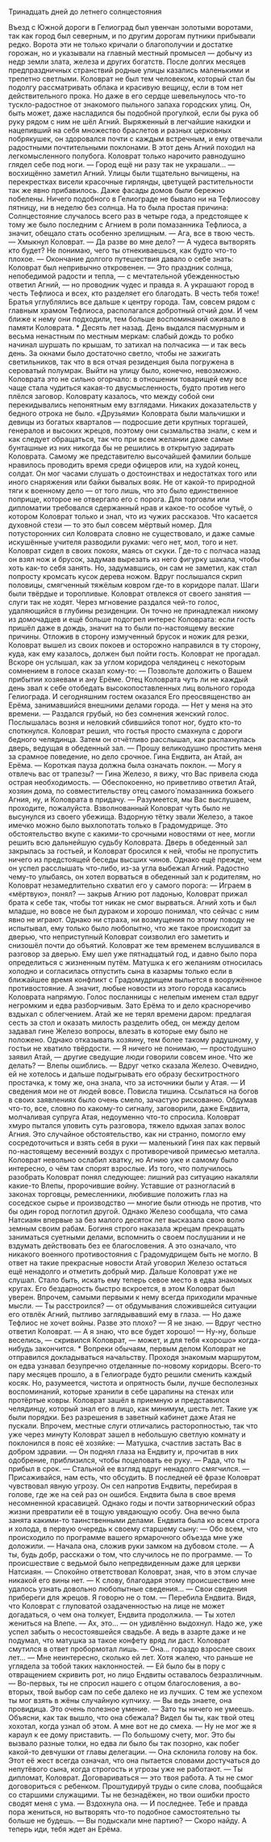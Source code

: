 Тринадцать дней до летнего солнцестояния

Въезд с Южной дороги в Гелиоград был увенчан золотыми воротами, так как город был северным, и по другим дорогам путники прибывали редко. Ворота эти не только кричали о благополучии и достатке горожан, но и указывали на главный местный промысел — добычу из недр земли злата, железа и других богатств.
После долгих месяцев предпраздничных странствий родные улицы казались маленькими и трепетно светлыми. Коловрат не был тем человеком, который стал бы подолгу рассматривать облака и красивую вещицу, если в том нет действительного прока. Но даже в его сердце шевельнулось что-то тускло-радостное от знакомого пыльного запаха городских улиц. Он, быть может, даже насладился бы подобной прогулкой, если бы рука об руку рядом с ним не шёл Агний. Выряженный в легчайшие накидки и нацепивший на себя множество браслетов и разных церковных побрякушек, он здоровался почти с каждым встречным, и ему отвечали радостными почтительными поклонами. В этот день Агний походил на легкомысленного полубога. Коловрат только нарочито равнодушно глядел себе под ноги.
— Город ещё ни разу так не украшали… — восхищённо заметил Агний. 
Улицы были тщательно вычищены, на перекрестках висели красочные гирлянды, цветущей растительности так же явно прибавилось. Даже фасады домов были бережно побелены. Ничего подобного в Гелиограде не бывало ни на Тефлиосову пятницу, ни в неделю без солнца. На то была простая причина: Солнцестояние случалось всего раз в четыре года, а предстоящее к тому же было последним с Агнием в роли помазанника Тефлиоса, а значит, обещало стать особенно зрелищным.
— Ага, все в твою честь. — Хмыкнул Коловрат.
— Да разве во мне дело?
— А чудеса вытворять кто будет? Не понимаю, чего ты отнекиваешься, как будто что-то плохое. — Окончание долгого путешествия давало о себе знать: Коловрат был непривычно откровенен.
— Это праздник солнца, непобедимой радости и тепла, — с мечтательной убежденностью ответил Агний, — но проводник чудес и правда я. А украшают город в честь Тефлиоса и всех, кто разделяет его благодать. В честь тебя тоже!
Братья углублялись все дальше к центру города. Там, совсем рядом с главным храмом Тефлиоса, располагался добротный отчий дом. И чем ближе к нему они подходили, тем больше воспоминаний оживало в памяти Коловрата.
*
Десять лет назад.
День выдался пасмурным и весьма ненастным по местным меркам: слабый дождь то робко начинал шуршать по крышам, то затихал на полчасика — и так весь день. За окнами было достаточно светло, чтобы не зажигать светильников, так что в вся отчая резиденция была погружена в сероватый полумрак.
Выйти на улицу было, конечно, невозможно. Коловрата это не сильно огорчало: в отношении товарищей ему все чаще стала чудиться какая-то двусмысленность, будто против него плёлся заговор. Коловрату казалось, что между собой они перекидывались непонятным ему взглядами. Никаких доказательств у бедного отрока не было. «Друзьями» Коловрата были мальчишки и девицы из богатых кварталов — подросшие дети крупных торгашей, генералов и высоких жрецов, поэтому они сызмальства знали, с кем и как следует обращаться, так что при всем желании даже самые бунташные из них никогда бы не решились в открытую задирать Коловрата.
Самому же представителю высочайшей фамилии больше нравилось проводить время среди офицеров или, на худой конец, солдат. Он мог часами слушать о достоинствах и недостатках того или иного снаряжения или байки бывалых вояк. Не от какой-то природной тяги к военному дело — от того лишь, что это было единственное поприще, которое не отвергало его с порога. Для торговли или дипломатии требовался сдержанный нрав и какое-то особое чутьё, о котором Коловрат только и знал, что из чужих рассказов. Что касается духовной стези — то это был совсем мёртвый номер. Для потусторонних сил Коловрата словно не существовало, и даже самые искушённые учителя разводили руками: чего нет, мол, того и нет.
Коловрат сидел в своих покоях, маясь от скуки. Где-то с полчаса назад он взял нож и брусок, задумав вырезать из него фигурку шакала, чтобы хоть как-то себя занять. Но, задумавшись, он сам не заметил, как стал попросту кромсать кусок дерева ножом. Вдруг послышался скрип половицы, смягченный тяжёлым ковром где-то в коридоре палат. Шаги были твёрдые и торопливые. Коловрат отвлекся от своего занятия — слуги так не ходят. Через мгновение раздался чей-то голос, удаляющийся в глубины резиденции. Он точно не принадлежал никому из домочадцев и ещё больше подогрел интерес Коловрата: если гость пришёл даже в дождь, значит на то были по-настоящему веские причины. Отложив в сторону измученный брусок и ножик для резки, Коловрат вышел из своих покоев и осторожно направился в ту сторону, куда, как ему казалось, должен был пойти гость.
Коловрат не прогадал. Вскоре он услышал, как за углом коридора челядинец с некоторым сомнением в голосе сказал кому-то:
— Позвольте доложить о Вашем прибытии хозяевам и ану Ерёме.
Отец Коловрата чуть ли не каждый день звал к себе отобедать высокопоставленных лиц вольного города Гелиограда. И сегодняшним гостем оказался Его преосвященство ан Ерёма, занимавшийся внешними делами города.
— Нет у меня на это времени. — Раздался грубый, но без сомнения женский голос. Послышалась возня и неловкий сбившийся топот ног, будто кто-то споткнулся. Коловрат решил, что гостья просто смахнула с дороги бедного челядинца. Затем он отчётливо расслышал, как распахнулась дверь, ведущая в обеденный зал. — Прошу великодушно простить меня за срамное поведение, но дело срочное. Гина Ендвита, ан Атай, ан Ерёма. — Короткая пауза должна была означать поклон. — Могу я отвлечь вас от трапезы?
— Гина Железо, я вижу, что Вас привела сюда острая необходимость. — Обеспокоенно, но приветливо ответил Атай, хозяин дома, по совместительству отец самого́ помазанника божьего Агния, ну, и Коловрата в придачу. — Разумеется, мы Вас выслушаем, проходите, пожалуйста.
Взволнованный Коловрат чуть было не высунулся из своего убежища. Вздорную тётку звали Железо, а такое имечко можно было выхлопотать только в Градомудрище. Это обстоятельство вкупе с какими-то срочными новостями от нее, могли решить всю дальнейшую судьбу Коловрата.
Дверь в обеденный зал закрылась за гостьей, и Коловрат бросился к ней, чтобы не пропустить ничего из предстоящей беседы высших чинов.
Однако ещё прежде, чем он успел расслышать что-либо, из-за угла выбежал Агний. Радостно чему-то улыбаясь, он хотел ворваться в обеденный зал к родителям, но Коловрат незамедлительно схватил его у самого порога:
— Играем в «мёртвую», понял? — закрыв Агнию рот ладонью, Коловрат прижал брата к себе так, чтобы тот никак не смог вырваться.
Агний хоть и был младше, но вовсе не был дураком и хорошо понимал, что сейчас с ним явно не играют. Однако ни страха, ни возмущения по этому поводу не испытывал, ему только было любопытно, что же такое происходит за дверью, что неприступный Коловрат соизволил его заметить и снизошёл почти до объятий.
Коловрат же тем временем вслушивался в разговор за дверью. Ему шел уже пятнадцатый год, и давно было пора определиться с жизненным путём. Матушка к его желаниям относилась холодно и согласилась отпустить сына в казармы только если в ближайшее время конфликт с Градомудрищем выльется в вооружённое противостояние. А значит, любые новости из этого города касались Коловрата напрямую.
Голос посланницы с нелепым именем стал вдруг негромким и едва разборчивым. Зато Ерёма то и дело красноречиво вздыхал с облегчением. Атай же не терял времени даром: предлагая сесть за стол и оказать милость разделить обед, он между делом задавал гине Железо вопросы, влезать в которые ему было не положено. Однако отказывать хозяину, тем более такому радушному, у гостьи не хватило твёрдости.
— Я ничего не понимаю, — простодушно заявил Атай, — другие сведущие люди говорили совсем иное. Что же делать?
— Влепы ошиблись. — Вдруг четко сказала Железо. Очевидно, ей не хотелось и дальше подыгрывать его образу бесхитростного простачка, к тому же, она знала, что за источники были у Атая. — И сведения мои не от людей вовсе.
Повисла тишина. Ссылаться на богов в своих заявлениях было очень смело, зачастую рискованно. Обдумав что-то, все, словно по какому-то сигналу, заговорили, даже Ендвита, молчаливая супруга Атая, недоуменно что-то спросила.
Коловрат хмуро пытался уловить суть разговора, тяжело вдыхая запах волос Агния. Это случайное обстоятельство, как ни странно, помогло ему сосредоточиться и взять себя в руки — маленький Гиня пах как первый по-настоящему весенний воздух с противоречивой примесью металла. Коловрат невольно ослабил хватку, но Агнию уже и самому было интересно, о чём там спорят взрослые.
Из того, что получилось разобрать Коловрат понял следующее: лишний раз ситуацию накаляли какие-то Влепы, пророчившие войну. Уставшие от разногласий в законах торговцы, ремесленники, любившие положить глаз на соседское сырье и производство — многие были отнюдь не против, что бы один город поглотил другой. Однако Железо сообщала, что сама Натсиаян впервые за без малого десяток лет высказала свою волю земным своим рабам. Богиня строго наказала жрецам прекращать заниматься суетными делами, вспомнить о своем послушании и не вздумать действовать без ее благословения. А это означало, что никакого военного противостояния с Градомудрищем быть не могло.
В ответ на такие прекрасные новости Атай уговорил Железо остаться ещё ненадолго и отметить добрый мир. Дальше Коловрат уже не слушал. Стало быть, искать ему теперь севое место в едва знакомых кругах. Его бездарность быстро вскроется, в этом Коловрат был уверен. Впрочем, самыми первыми к нему всегда приходили мрачные мысли.
— Ты расстроился? — от обдумывания сложившейся ситуации его отвлёк Агний, пытливо заглядывавший ему в глаза. — Но даже Тефлиос не хочет войны. Разве это плохо?
— Я не знаю. — Вдруг честно ответил Коловрат. 
— А я знаю, что все будет хорошо!
— Ну-ну, больше веселись, — скривился Коловрат, — может, и для тебя «хорошо» когда-нибудь закончится.
*
Вопреки обычаям, первым делом Коловрат не отправился докладываться начальству. Проходя знакомым маршрутом, он едва узнавал безупречно  отделанные по-новому коридоры. Всего-то пару месяцев прошло, а в Гелиограде будто решили сменить каждый косяк. Но, разумеется, чистота и опрятность были, лучше бесполезных воспоминаний, которые хранили в себе царапины на стенах или протёртые ковры.
Коловрат зашёл в приемную и представился челядинцу, который знал его в лицо, как минимум, шесть лет. Такие уж были порядки. Без разрешения в заветный кабинет даже Атая не пускали. Впрочем, местные слуги отличались расторопностью, так что уже через минуту Коловрат зашел в небольшую светлую комнату и поклонился в пояс её хозяйке:
— Матушка, счастлив застать Вас в добром здравии. — Он поднял глаза на Ендвиту и, прочитав в них одобрение, приблизился, чтобы поцеловать ее руку.
— Рада, что ты прибыл в срок. — Стальной ее взгляд вдруг ненадолго смягчился. — Присаживайся, нам есть, что обсудить.
В последней её фразе Коловрат чувствовал явную угрозу. Он сел напротив Ендвиты, перебирая в голове, где же на сей раз он ошибся. 
Ендвита была в свое время несомненной красавицей. Однако годы и почти затворнический образ жизни превратили её в тощую увядающую особу. Она вечно была занята какими-то таинственными делами. Ендвита была ко всем строга и холода, в первую очередь к своему старшему сыну:
— Обо всем, что происходило по программе вашего ярмарочного объезда мне уже доложили. — Начала она, сложив руки замком на дубовом столе. — А ты, будь добр, расскажи о том, что случилось не по программе.
— То происшествие с ведьмой было непредвиденным даже для церкви Натсиаян. — Спокойно ответствовал Коловрат, зная, что в этом случае никакой его вины нет. — К слову, благодаря этому происшествию мне удалось узнать довольно любопытные сведения…
— Свои сведения прибереги для жрецов. Я говорю не о том. — Перебила Ендвита. Видя, что Коловрат с глуповатой озадаченностью на лице не может догадаться, о чем она толкует, Ендвита продолжила. — Ты хотел жениться на Влепе.
— Ах, это… — он удивлённо выдохнул. Надо же, уже успел забыть о несостоявшейся свадьбе. А ведь в азарте даже и не подумал, что матушка за такое конфету вряд ли даст. Коловрат смутился в ответ пробормотал лишь. — Она… гораздо взрослее своих лет…
— Мне неинтересно, сколько ей лет. Хотя жалею, что раньше не углядела за тобой таких наклонностей. — Ей было бы в пору с отвращением скривить рот, но лицо Ендвиты оставалось безразличным. — Во-первых, ты не спросил нашего с отцом благословения, а во-вторых, твой выбор сам по себе далеко не из лучших. С тем же успехом ты мог взять в жёны случайную купчиху. 
— Вы ведь знаете, она провидица. Это очень полезное умение. 
— Зато ты ничего не умеешь. Объясни, как так вышло, что она сбежала? Видел бы ты, как твой отец хохотал, когда узнал об этом. А мне вот не до смеха.
— Ну не мог же я караул к ее дому приставить.
— По большому счету, мог. Это бы вызвало разные толки, но едва ли было бы так позорно, как побег какой-то девчушки от главы делегации. — Она склонила голову на бок. Этот её жест всегда означал, что она пытается словами достучаться до непутёвого сына, когда строгость и угрозы уже не работают. — Ты дипломат, Коловрат. Договариваться — это твоя работа. А ты не смог договориться с ребенком. Проштудируй труды о силе слова, пообщайся со старшими служащими. Ты не безнадёжен, но твои ошибки просто сводят меня с ума. — Вздохнула она. — И последнее. Тебе и правда пора жениться, но вытворять что-то подобное самостоятельно ты больше не будешь. 
— Вы подыскали мне партию?
— Скоро найду. А теперь иди, тебя ждет ан Ерёма.

